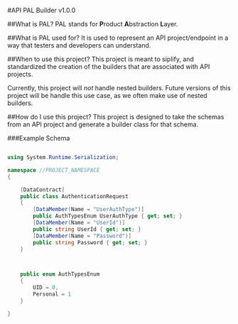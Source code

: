 #API PAL Builder v1.0.0

##What is PAL?
PAL stands for **P**roduct **A**bstraction **L**ayer.

##What is PAL used for? 
It is used to represent an API project/endpoint in a way that testers and developers can understand. 

##When to use this project?
This project is meant to siplify, and standardized the creation of the builders that are associated with API projects.

Currently, this project will *not* handle nested builders. Future versions of this project will be handle this use case, as we often make use of nested builders.

##How do I use this project?
This project is designed to take the schemas from an API project and generate a builder class for that schema.

###Example Schema
```cs

using System.Runtime.Serialization;

namespace //PROJECT_NAMESPACE
{

    [DataContract]
    public class AuthenticationRequest
    {
        [DataMember(Name = "UserAuthType")]
        public AuthTypesEnum UserAuthType { get; set; }
        [DataMember(Name = "UserId")]
        public string UserId { get; set; }
        [DataMember(Name = "Password")]
        public string Password { get; set; }
    }



    public enum AuthTypesEnum
    {
        UID = 0,
        Personal = 1
    }

}
```